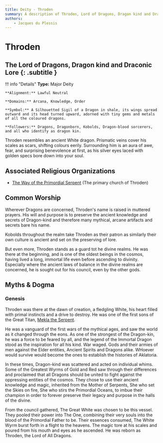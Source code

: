```yaml
---
title: Deity - Throden
summary: A description of Throden, Lord of Dragons, Dragon kind and Draconic Lore.
authors:
    - Jacques du Plessis
---
```

# Throden
## The Lord of Dragons, Dragon kind and Draconic Lore {: .subtitle }

!!! info "Details"
    **Type:** Major Deity

    **Alignment:** Lawful Neutral

    **Domains:** Arcana, Knowledge, Order

    **Symbol:** A Silhouetted Sigil of a Dragon in shale, its wings spread outward and its head turned upward, adorned with tiny gems and metals of all the coloured dragons.

    **Followers:** Dragons, Dragonborn, Kobolds, Dragon-blood sorcerers, and all who identify as dragon kin.

Throden resembles an ancient White dragon. Prismatic veins cover his scales as scars, shifting colours eerily. Surrounding him is an aura of awe, fear, and surprising benevolence at first, as his silver eyes laced with golden specs bore down into your soul.

## Associated Religious Organizations
* [The Way of the Primordial Serpent](/religion/organizations/way_of_the_primordial_serpent) (The primary church of Throden)

## Common Worship
Wherever Dragons are concerned, Throden's name is raised in muttered prayers. His will and purpose is to preserve the ancient knowledge and secrets of Dragon-kind and therefore many mythical, arcane artifacts and secrets bare his name.

Kobolds throughout the realm take Throden as their patron as similarly their own culture is ancient and set on the preserving of lore.

But even more, Throden stands as a guard tot he divine realms. He was there at the beginning, and is one of the oldest beings in the cosmos, having lived a long, immortal life even before ascending to divinity. Especially where the ancient laws of balance in the divine realms are concerned, he is sought out for his council, even by the other gods.

## Myths & Dogma
### Genesis
Throden was there at the dawn of creation, a fledgling White, his heart filled with primal instincts and a drive to destroy.  He was one of the first sons of the Great Titan, [Mekla the Serpent](/history/artifacts/book_of_arath_aev#book-two-the-old-ones).

He was a vanguard of the first wars of the mythical ages, and saw the world as it changed through the eons. As one of the strongest of the Dragon-kin, he was a force to be feared by all, and the legend of the Immortal Dragon stood as the inspiration for all his kind. War waged. Gods and their armies of men against the Elder entities, Ancient Spirits and Dragons alike. WHoever would survive would become the ones to establish the histories of Aklatoria.

In these times, Dragon-kind was scattered and acted on individual whims. Some of the Greatest Wyrms of Gold and Red saw through their differences and proclaimed that all Dragons should be united to fight against the oppressing entities of the cosmos.  They chose to use their ancient knowledge and magic, inherited from the Mother of Serpents, She who set the Skies on fire, She who stirs the Primordial Oceans, to imbue their champion in order to forever preserve their legacy and purpose in the halls of the divine.

From the council gathered, The Great White was chosen to be this vessel.  They pooled their power into The One, combining their very souls into the blood of the Primordial Father to be. Their essences consumed, The White Wyrm burst forth in a flight to the heavens. The magic tore at his scales and poured from his mouth and eyes as he ascended.  He was reborn as Throden, the Lord of All Dragons.